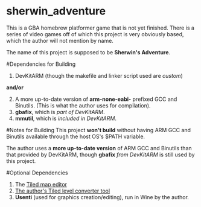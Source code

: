 sherwin_adventure
=================

This is a GBA homebrew platformer game that is not yet finished.  There is
a series of video games off of which this project is very obviously based,
which the author will not mention by name.

The name of this project is supposed to be **Sherwin's Adventure**.

#Dependencies for Building
1.  DevKitARM (though the makefile and linker script used are *custom*)

  **and/or**

2.  A more up-to-date version of **arm-none-eabi-** prefixed GCC and
Binutils.  (This is what the author uses for compilation).
3.  **gbafix**, which is *part of DevKitARM*.
4.  **mmutil**, which is *included in DevKitARM*.

#Notes for Building
This project **won't build** without having ARM GCC and Binutils available
through the host OS's $PATH variable.

The author uses a **more up-to-date version** of ARM GCC and Binutils than
that provided by DevKitARM, though **gbafix** *from DevKitARM* is still
used by this project.

#Optional Dependencies
1.  The [Tiled map editor](https://github.com/bjorn/tiled)
2.  [The author's Tiled level converter tool](https://github.com/fl4shk/tiled_level_converter)
3.  **Usenti** (used for graphics creation/editing), run in Wine by the author.

